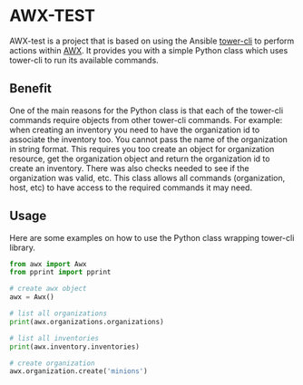# AWX-TEST

AWX-test is a project that is based on using the Ansible
[tower-cli](https://github.com/ansible/tower-cli) to perform actions
within [AWX](https://github.com/ansible/awx). It provides you with a
simple Python class which uses tower-cli to run its available commands.

## Benefit

One of the main reasons for the Python class is that each of the
tower-cli commands require objects from other tower-cli commands.
For example: when creating an inventory you need to have the
organization id to associate the inventory too. You cannot pass the
name of the organization in string format. This requires you too
create an object for organization resource, get the organization object
and return the organization id to create an inventory. There was also
checks needed to see if the organization was valid, etc. This class
allows all commands (organization, host, etc) to have access to the
required commands it may need.

## Usage

Here are some examples on how to use the Python class wrapping tower-cli
library.

```python
from awx import Awx
from pprint import pprint

# create awx object
awx = Awx()

# list all organizations
print(awx.organizations.organizations)

# list all inventories
print(awx.inventory.inventories)

# create organization
awx.organization.create('minions')
```

